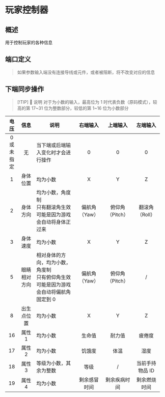 <script setup lang="ts">
import ElectricConnection from "../../../components/ElectricElement/ElectricConnection";
import ElectricConnectorType from "../../../components/ElectricElement/ElectricConnectorType";
import ElectricConnectorDirection from "../../../components/ElectricElement/ElectricConnectorDirection";
import ElectricConnectionDisplayMode from "../../../components/ElectricElement/ElectricConnectionDisplayMode";
import IOPort from "../../../components/ElectricElement/IOPort";
import ElectricElement from "../../../components/ElectricElement/ElectricElement.vue";

let connections = [
    new ElectricConnection(ElectricConnectorDirection.Top, ElectricConnectorType.Input, ElectricConnectionDisplayMode.Hide, [
        new IOPort(1, 32, "输入参数", "")
    ], false, true),
    new ElectricConnection(ElectricConnectorDirection.Right, ElectricConnectorType.Input, ElectricConnectionDisplayMode.Hide, [
        new IOPort(1, 32, "输入参数", "")
    ], false, true),
        new ElectricConnection(ElectricConnectorDirection.Bottom, ElectricConnectorType.Input, ElectricConnectionDisplayMode.BitWidth, [
        new IOPort(1, 16, "同步操作，详见下表", ""),
        new IOPort(1, 16, "指定玩家序号", "")
    ], false, true),
    new ElectricConnection(ElectricConnectorDirection.Left, ElectricConnectorType.Input, ElectricConnectionDisplayMode.Hide, [
        new IOPort(1, 32, "输入参数", "")
    ], false, true),
        new ElectricConnection(ElectricConnectorDirection.In, ElectricConnectorType.Input, ElectricConnectionDisplayMode.StartAndEnd, [
        new IOPort(1, 1, "阻断右端输入", ""),
        new IOPort(2, 2, "阻断上端输入", ""),
        new IOPort(3, 3, "阻断左端输入", "")
    ], false, true)
];
</script>

# 玩家控制器 <Badge text="v2.0"/>

## 概述

用于控制玩家的各种信息

## 端口定义

> 如果参数输入端没有连接导线或元件，或者被阻断，将不改变对应的信息

<ElectricElement imgAltPrefix="玩家控制器" :connections="connections" imgSrc="/images/expand/others/GVPlayerControllerBlock.webp"/>

## 下端同步操作

> [!TIP] 📝 说明
> 对于为小数的输入，最高位为 1 时代表负数（原码模式），较高的第 17~31 位为整数部分，较低的第 1~16 位为小数部分

|     电压      |   信息   | 说明                                              |   右端输入   |    上端输入    |   左端输入    |
|:-----------:|:------:|-------------------------------------------------|:--------:|:----------:|:---------:|
| 0 或<br/>未指定 |   无    | 当下端或后端输入变化时才会进行操作                               |    0     |     0      |     0     |
|      1      |  身体位置  | 均为小数                                            |    X     |     Y      |     Z     |
|      2      |  身体方向  | 均为小数，角度制<br/>只有翻滚角生效可能是因为游戏会自动将身体正过来            | 偏航角（Yaw） | 俯仰角（Pitch） | 翻滚角（Roll） |
|      3      |  身体速度  | 均为小数                                            |    X     |     Y      |     Z     |
|      5      | 眼睛相对方向 | 相对身体的方向，均为小数，角度制<br/>只有俯仰角生效可能是因为游戏会自动将偏航角固定到 0 | 偏航角（Yaw） | 俯仰角（Pitch） |     /     |
|      8      | 出生点位置  | 均为小数                                            |    X     |     Y      |     Z     |
|     16      |  属性1   | 均为小数                                            |   生命值    |    耐力值     |    疲倦度    |
|     17      |  属性2   | 均为小数                                            |   饥饿度    |     体温     |    湿度     |
|     18      |  属性3   | 等级为小数，其余为整数                                     |    等级    |     /      | 当前手持物品 ID |
|     19      |  属性4   | 均为小数                                            |  剩余感冒时间  |   剩余疾病时间   |  剩余燃烧时间   |